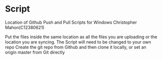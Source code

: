 # Script
Location of Github Push and Pull Scripts for Windows
Christopher Mahon(C12380621)

Put the files inside the same location as all the files you are uploading or the location you are syncing.
The Script will need to be changed to your own repo
Create the git repo from Github and then clone it locally, or set an origin master from Git directly
